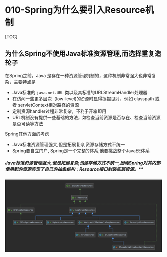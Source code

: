 # 010-Spring为什么要引入Resource机制

[TOC]

## 为什么Spring不使用Java标准资源管理,而选择重复造轮子

在Spring之前，Java 是存在一种资源管理机制的，这种机制非常强大也非常复杂，主要特点是

- Java标准的 `java.net.URL` 类以及其标准的URLStreamHandler处理器
- 在访问一些更多层次（low-level)的资源时显得捉襟见肘，例如 classpath 或者 servletContext相对路径的资源
- 定制资源handler过程非常复杂，不利于开箱即用
- URL机制没有提供一些基础的方法，如检查当前资源是否存在、检查当前资源是否可读等方法

Spring其他方面的考虑

- Java标准资源管理强大,但是拓展复杂,资源存储方式不统一
- Spring要自立门户, Spring是一个完整的体系,他要挑战整个JavaEE体系

##### Java标准资源管理强大,但是拓展复杂,资源存储方式不统一,因而Spring对其内部使用到的资源实现了自己的抽象结构：Resource接口封装底层资源。**

![image-20200919230849447](../../assets/image-20200919230849447.png)